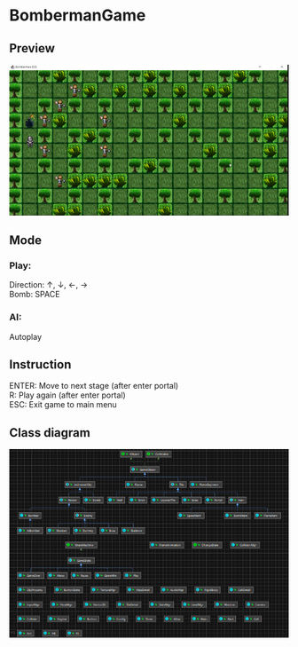 # BombermanGame

## Preview
![Bomberman](Bomberman.png)

## Mode
### Play:
Direction: ↑, ↓, ←, → <br/>
Bomb: SPACE

### AI:
Autoplay

## Instruction
ENTER: Move to next stage (after enter portal) <br/>
R: Play again (after enter portal) <br/>
ESC: Exit game to main menu

## Class diagram
![Bomberman](Diagram.png)
